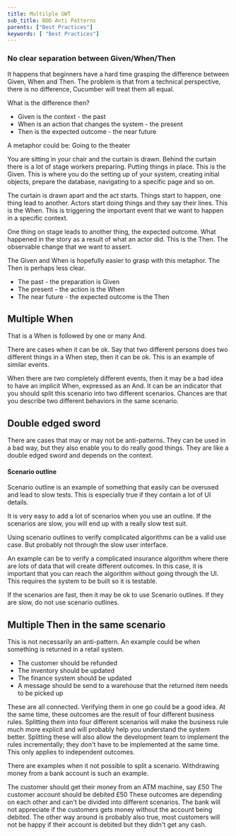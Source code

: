 ```yaml
---
title: Multilple GWT
sub_title: BDD Anti Patterns
parents: ["Best Practices"]
keywords: [ "Best Practices"]
---
```


### No clear separation between Given/When/Then

It happens that beginners have a hard time grasping the difference between Given, When and Then. The problem is that from a technical perspective, there is no difference, Cucumber will treat them all equal.

What is the difference then?

* Given is the context - the past
* When is an action that changes the system - the present
* Then is the expected outcome - the near future

A metaphor could be: Going to the theater

You are sitting in your chair and the curtain is drawn. Behind the curtain there is a lot of stage workers preparing. Putting things in place. This is the Given. This is where you do the setting up of your system, creating initial objects, prepare the database, navigating to a specific page and so on.

The curtain is drawn apart and the act starts. Things start to happen, one thing lead to another. Actors start doing things and they say their lines. This is the When. This is triggering the important event that we want to happen in a specific context.

One thing on stage leads to another thing, the expected outcome. What happened in the story as a result of what an actor did. This is the Then. The observable change that we want to assert.

The Given and When is hopefully easier to grasp with this metaphor. The Then is perhaps less clear.

* The past - the preparation is Given
* The present - the action is the When
* The near future - the expected outcome is the Then

## Multiple When
That is a When is followed by one or many And.

There are cases when it can be ok. Say that two different persons does two different things in a When step, then it can be ok. This is an example of similar events.

When there are two completely different events, then it may be a bad idea to have an implicit When, expressed as an And. It can be an indicator that you should split this scenario into two different scenarios. Chances are that you describe two different behaviors in the same scenario.

## Double edged sword

There are cases that may or may not be anti-patterns. They can be used in a bad way, but they also enable you to do really good things. They are like a double edged sword and depends on the context.

#### Scenario outline

Scenario outline is an example of something that easily can be overused and lead to slow tests. This is especially true if they contain a lot of UI details.

It is very easy to add a lot of scenarios when you use an outline. If the scenarios are slow, you will end up with a really slow test suit.

Using scenario outlines to verify complicated algorithms can be a valid use case. But probably not through the slow user interface.

An example can be to verify a complicated insurance algorithm where there are lots of data that will create different outcomes. In this case, it is important that you can reach the algorithm without going through the UI. This requires the system to be built so it is testable.

If the scenarios are fast, then it may be ok to use Scenario outlines. If they are slow, do not use scenario outlines.

## Multiple Then in the same scenario

This is not necessarily an anti-pattern. An example could be when something is returned in a retail system.

* The customer should be refunded
* The inventory should be updated
* The finance system should be updated
* A message should be send to a warehouse that the returned item needs to be picked up

These are all connected. Verifying them in one go could be a good idea. At the same time, these outcomes are the result of four different business rules. Splitting them into four different scenarios will make the business rule much more explicit and will probably help you understand the system better. Splitting these will also allow the development team to implement the rules incrementally; they don't have to be implemented at the same time. This only applies to independent outcomes.

There are examples when it not possible to split a scenario. Withdrawing money from a bank account is such an example.

The customer should get their money from an ATM machine, say £50
The customer account should be debited £50
These outcomes are depending on each other and can't be divided into different scenarios. The bank will not appreciate if the customers gets money without the account being debited. The other way around is probably also true, most customers will not be happy if their account is debited but they didn't get any cash.
